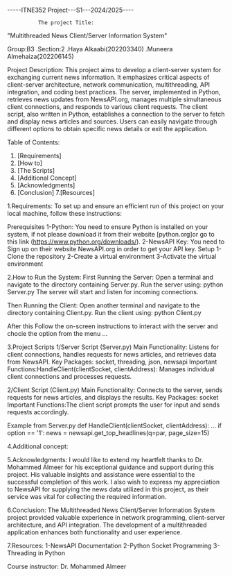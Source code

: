  -----ITNE352 Project---S1---2024/2025----

 
              The project Title:
"Multithreaded News Client/Server Information System"


 Group:B3
 .Section:2
 .Haya Alkaabi(202203340)
 .Muneera Almehaiza(202206145)

 
Project Description:
This project aims to develop a client-server system for exchanging current news information. It emphasizes critical aspects of client-server architecture, network communication, multithreading, API integration, and coding best practices. The server, implemented in Python, retrieves news updates from NewsAPI.org, manages multiple simultaneous client connections, and responds to various client requests. The client script, also written in Python, establishes a connection to the server to fetch and display news articles and sources. Users can easily navigate through different options to obtain specific news details or exit the application. 


Table of Contents:
1. [Requirements]
2. [How to]
3. [The Scripts]
4. [Additional Concept] 
5. [Acknowledgments] 
6. [Conclusion]
7.[Resources]


1.Requirements:
To set up and ensure an efficient run of this project on your local machine, follow these instructions:

Prerequisites
1-Python: You need to ensure Python is installed on your system, if not please download it from their website [python.org]or go to this link (https://www.python.org/downloads/).
2-NewsAPI Key: You need to Sign up on their website NewsAPI.org in order to get your API key.
Setup
1-Clone the repository
2-Create a virtual environment
3-Activate the virtual environment 

2.How to Run the System:
First Running the Server:
Open a terminal and navigate to the directory containing Server.py.
Run the server using: python Server.py
The server will start and listen for incoming connections.

Then Running the Client:
Open another terminal and navigate to the directory containing Client.py.
Run the client using: python Client.py

After this Follow the on-screen instructions to interact with the server and chocie the option from the menu ...

 3.Project Scripts
1/Server Script (Server.py)
Main Functionality: Listens for client connections, handles requests for news articles, and retrieves data from NewsAPI.
Key Packages: socket, threading, json, newsapi
Important Functions:HandleClient(clientSocket, clientAddress): Manages individual client connections and processes requests.

2/Client Script (Client.py)
Main Functionality: Connects to the server, sends requests for news articles, and displays the results.
Key Packages: socket
Important Functions:The client script prompts the user for input and sends requests accordingly.

Example from Server.py
def HandleClient(clientSocket, clientAddress):
    ...
    if option == '1':
        news = newsapi.get_top_headlines(q=par, page_size=15)

 4.Additional concept: 

5.Acknowledgments:
I would like to extend my heartfelt thanks to Dr. Mohammed Almeer for his exceptional guidance and support during this project. His valuable insights and assistance were essential to the successful completion of this work. I also wish to express my appreciation to NewsAPI for supplying the news data utilized in this project, as their service was vital for collecting the required information.


6.Conclusion:
The Multithreaded News Client/Server Information System project provided valuable experience in network programming, client-server architecture, and API integration. The development of a multithreaded application enhances both functionality and user experience.


7.Resources:
1-NewsAPI Documentation
2-Python Socket Programming
3-Threading in Python


Course instructor: Dr. Mohammed Almeer
 
